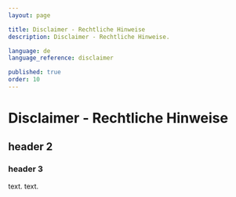 ```yaml
---
layout: page

title: Disclaimer - Rechtliche Hinweise
description: Disclaimer - Rechtliche Hinweise.

language: de
language_reference: disclaimer

published: true
order: 10
---
```


# Disclaimer - Rechtliche Hinweise

## header 2

### header 3

text.
text.
